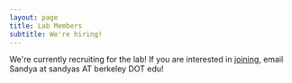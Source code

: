```yaml
---
layout: page
title: Lab Members
subtitle: We're hiring!
---
```


We're currently recruiting for the lab! If you are interested in [joining]("join"), email Sandya at sandyas AT berkeley DOT edu!
